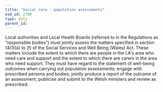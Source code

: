 ```yaml
---
title: "Social care - population assessments"
esd_id: 2780
type: duty
parent_id:  
---
```


Local authorities and Local Health Boards (referred to in the Regulations as “responsible bodies”) must jointly assess the matters specified in section 14(1)(a) to (f) of the Social Services and Well Being (Wales) Act. These matters include the extent to which there are people in the LA's area who need care and support and the extent to which there are carers in the area who need support. They must have regard to the statement of well-being outcomes when carrying out population assessments; engage with prescribed persons and bodies; jointly produce a report of the outcome of an assessment; publicise and submit to the Welsh ministers and review as prescribed.

